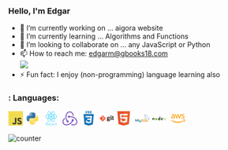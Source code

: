 ### Hello, I'm Edgar 

- 🔭 I’m currently working on ... aigora website
- 🌱 I’m currently learning ... Algorithms and Functions
- 👯 I’m looking to collaborate on ... any JavaScript or Python 
- 📫 How to reach me: edgarm@gbooks18.com <div id = "badge">
<img src="https://img.shields.io/badge/LinkedIn-blue?logo=linkedin&logoColor=white&style=for-the-badge" href="https://www.linkedin.com/in/edgar-mengana-aa1365279/"/> </div>
- ⚡ Fun fact: I enjoy (non-programming) language learning also 

### : Languages: <div>
                                                    
  <img src="https://github.com/devicons/devicon/blob/master/icons/javascript/javascript-original.svg" title="JavaScript" alt="JavaScript" width="30" height="30"/>&nbsp;<img src="https://github.com/devicons/devicon/blob/master/icons/python/python-original.svg" title="Python" alt="Python" width="30" height="30"/>&nbsp; <img src="https://github.com/devicons/devicon/blob/master/icons/react/react-original-wordmark.svg" title="React" alt="React" width="30" height="30"/>&nbsp; <img src="https://github.com/devicons/devicon/blob/master/icons/redux/redux-original.svg" title="Redux" alt="Redux" width="30" height="30"/>&nbsp; <img src="https://github.com/devicons/devicon/blob/master/icons/css3/css3-plain-wordmark.svg"  title="CSS3" alt="CSS" width="30" height="30"/>&nbsp; <img src="https://github.com/devicons/devicon/blob/master/icons/git/git-original-wordmark.svg" title="Git" alt="Git" width="30" height="30"/> <img src="https://github.com/devicons/devicon/blob/master/icons/html5/html5-original.svg" title="HTML5" alt="HTML" width="30" height="30"/>&nbsp; <img src="https://github.com/devicons/devicon/blob/master/icons/mysql/mysql-original-wordmark.svg" title="MySQL"  alt="MySQL" width="30" height="30"/>&nbsp;<img src="https://github.com/devicons/devicon/blob/master/icons/nodejs/nodejs-original-wordmark.svg" title="NodeJS" alt="NodeJS" width="30" height="30"/>&nbsp; <img src="https://github.com/devicons/devicon/blob/master/icons/amazonwebservices/amazonwebservices-plain-wordmark.svg" title="AWS" alt="AWS" width="30" height="30"/>&nbsp;
</div>


<img src="https://komarev.com/ghpvc/?username=yEdgarDMen&style=flat-square&color=blue" alt="counter"/>
